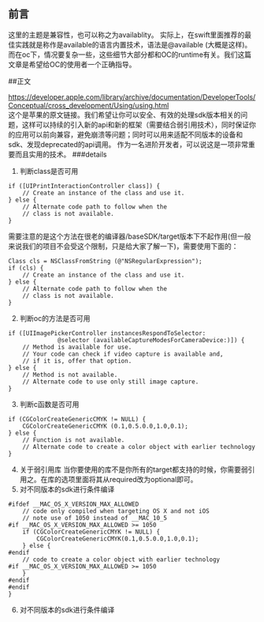 ## 前言
这里的主题是兼容性，也可以称之为availablity。
实际上，在swift里面推荐的最佳实践就是称作是available的语言内置技术，语法是@available (大概是这样)。而在oc下，情况要复杂一些，这些细节大部分都和OC的runtime有关。我们这篇文章是希望给OC的使用者一个正确指导。

##正文

https://developer.apple.com/library/archive/documentation/DeveloperTools/Conceptual/cross_development/Using/using.html  
这个是苹果的原文链接。我们希望让你可以安全、有效的处理sdk版本相关的问题，这样可以持续的引入新的api和新的框架（需要结合弱引用技术），同时保证你的应用可以前向兼容，避免崩溃等问题；同时可以用来适配不同版本的设备和sdk、发现deprecated的api调用。 作为一名进阶开发者，可以说这是一项非常重要而且实用的技术。 
###details
1. 判断class是否可用
```
if ([UIPrintInteractionController class]) {
    // Create an instance of the class and use it.
} else {
    // Alternate code path to follow when the
    // class is not available.
}
```
需要注意的是这个方法在很老的编译器/baseSDK/target版本下不起作用(但一般来说我们的项目不会受这个限制，只是给大家了解一下)，需要使用下面的：
```we
Class cls = NSClassFromString (@"NSRegularExpression");
if (cls) {
    // Create an instance of the class and use it.
} else {
    // Alternate code path to follow when the
    // class is not available.
}
```

2. 判断oc的方法是否可用
```
if ([UIImagePickerController instancesRespondToSelector:
              @selector (availableCaptureModesForCameraDevice:)]) {
    // Method is available for use.
    // Your code can check if video capture is available and,
    // if it is, offer that option.
} else {
    // Method is not available.
    // Alternate code to use only still image capture.
}
```
3. 判断c函数是否可用
```
if (CGColorCreateGenericCMYK != NULL) {
    CGColorCreateGenericCMYK (0.1,0.5.0.0,1.0,0.1);
} else {
    // Function is not available.
    // Alternate code to create a color object with earlier technology
}
```
4. 关于弱引用库
当你要使用的库不是你所有的target都支持的时候，你需要弱引用之。在库的选项里面将其从required改为optional即可。  
5. 对不同版本的sdk进行条件编译

```
#ifdef __MAC_OS_X_VERSION_MAX_ALLOWED
    // code only compiled when targeting OS X and not iOS
    // note use of 1050 instead of __MAC_10_5
#if __MAC_OS_X_VERSION_MAX_ALLOWED >= 1050
    if (CGColorCreateGenericCMYK != NULL) {
        CGColorCreateGenericCMYK(0.1,0.5.0.0,1.0,0.1);
    } else {
#endif
    // code to create a color object with earlier technology
#if __MAC_OS_X_VERSION_MAX_ALLOWED >= 1050
    }
#endif
#endif
}
```

6. 对不同版本的sdk进行条件编译

